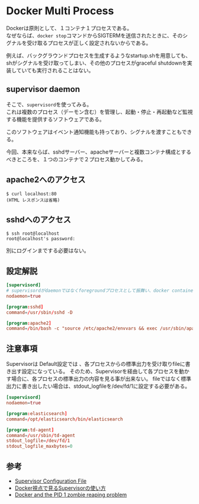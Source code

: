 # Docker Multi Process

Dockerは原則として、１コンテナ１プロセスである。  
なぜならば、`docker stop`コマンドからSIGTERMを送信されたときに、そのシグナルを受け取るプロセスが正しく設定されないからである。

例えば、バックグラウンドプロセスを生成するようなstartup.shを用意しても、shがシグナルを受け取ってしまい、その他のプロセスがgraceful shutdownを実装していても実行されることはない。

## supervisor daemon

そこで、`supervisord`を使ってみる。  
これは複数のプロセス（デーモン含む）を管理し、起動・停止・再起動など監視する機能を提供するソフトウェアである。

このソフトウェアはイベント通知機能も持っており、シグナルを渡すこともできる。

今回、本来ならば、sshdサーバー、apacheサーバーと複数コンテナ構成とするべきところを、１つのコンテナで２プロセス動かしてみる。

## apache2へのアクセス

```console
$ curl localhost:80
(HTML レスポンスは省略)
```

## sshdへのアクセス

```console
$ ssh root@localhost
root@localhost's password: 
```

別にログインまでする必要はない。

## 設定解説

```conf
[supervisord]
# supervisordがdaemonではなくforegroundプロセスとして振舞い、docker containerの終了を防ぐ
nodaemon=true

[program:sshd]
command=/usr/sbin/sshd -D

[program:apache2]
command=/bin/bash -c "source /etc/apache2/envvars && exec /usr/sbin/apache2 -DFOREGROUND"
```

## 注意事項

Supervisorは Default設定では 、各プロセスからの標準出力を受け取りfileに書き出す設定になっている。
そのため、Supervisorを経由して各プロセスを動かす場合に、各プロセスの標準出力の内容を見る事が出来ない。
fileではなく標準出力に書き出したい場合は、stdout_logfileを/dev/fd/1に設定する必要がある。

```conf
[supervisord]
nodaemon=true

[program:elasticsearch]
command=/opt/elasticsearch/bin/elasticsearch

[program:td-agent]
command=/usr/sbin/td-agent
stdout_logfile=/dev/fd/1
stdout_logfile_maxbytes=0
```

## 参考

- [Supervisor Configuration File](http://supervisord.org/configuration.html)
- [Docker視点で見るSupervisorの使い方](https://qiita.com/taka4sato/items/1f59371ead748d88635a)
- [Docker and the PID 1 zombie reaping problem](https://blog.phusion.nl/2015/01/20/docker-and-the-pid-1-zombie-reaping-problem/)
